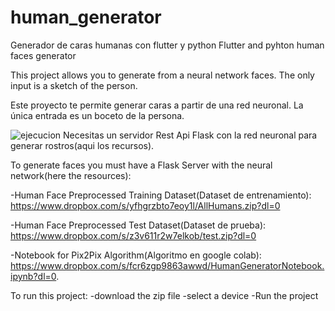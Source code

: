 # human_generator
Generador de caras humanas con flutter y python
Flutter and pyhton human faces generator

This project allows you to generate from a neural network faces. The only input is a sketch of the person.

Este proyecto te permite generar caras a partir de una red neuronal. La única entrada es un boceto de la persona.

![ejecucion](https://user-images.githubusercontent.com/30781044/136109211-9efd8cbf-f89b-41fe-82bf-08859bd2d1a1.png)
Necesitas un servidor Rest Api Flask con la red neuronal para generar rostros(aqui los recursos).

To generate faces you must have a Flask Server with the neural network(here the resources):

-Human Face Preprocessed Training Dataset(Dataset de entrenamiento): https://www.dropbox.com/s/yfhgrzbto7eoy1l/AllHumans.zip?dl=0

-Human Face Preprocessed Test Dataset(Dataset de prueba): https://www.dropbox.com/s/z3v611r2w7elkob/test.zip?dl=0

-Notebook for Pix2Pix Algorithm(Algoritmo en google colab): https://www.dropbox.com/s/fcr6zgp9863awwd/HumanGeneratorNotebook.ipynb?dl=0.

To run this project:
-download the zip file
-select a device
-Run the project 
